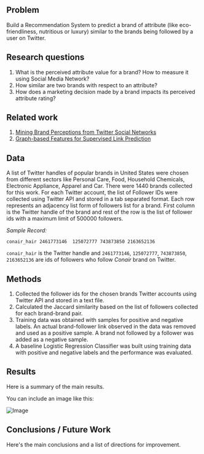 ## Problem

Build a Recommendation System to predict a brand of attribute (like eco-friendliness, nutritious or luxury) similar to the brands being followed by a user on Twitter.

## Research questions


1. What is the perceived attribute value for a brand? How to measure it using Social Media Network?
2. How similar are two brands with respect to an attribute?
3. How does a marketing decision made by a brand impacts its perceived attribute rating?

## Related work


1. [Mining Brand Perceptions from Twitter Social Networks](http://pubsonline.informs.org/doi/10.1287/mksc.2015.0968)
2. [Graph-based Features for Supervised Link Prediction](https://www.google.com/url?sa=t&rct=j&q=&esrc=s&source=web&cd=1&cad=rja&uact=8&ved=0ahUKEwjT0taP3MDQAhVB_IMKHUwRA9wQFgggMAA&url=https%3A%2F%2Fwww.kaggle.com%2Fblobs%2Fdownload%2Fforum-message-attachment-files%2F183%2Fsupervised_link_prediction.pdf&usg=AFQjCNFQGBzhQj8UOBp2JI7_CzXxvWBT4w&sig2=xF66ymtqm2cNnhz_5TxV3w)

## Data

A list of Twitter handles of popular brands in United States were chosen from different sectors like Personal Care, Food, Household Chemicals, Electronic Appliance, Apparel and Car. There were 1440 brands collected for this work. For each Twitter account, the list of Follower IDs were collected using Twitter API and stored in a tab separated format. Each row represents an adjacency list form of followers list for a brand. First column is the Twitter handle of the brand and rest of the row is the list of follower ids with a maximum limit of 500000 followers.

*Sample Record:*

`conair_hair 2461773146  125072777 743873850 2163652136`

`conair_hair` is the Twitter handle and `2461773146`, `125072777`, `743873850`, `2163652136` are ids of followers who follow *Conair* brand on Twitter.
## Methods

1. Collected the follower ids for the chosen brands Twitter accounts using Twitter API and stored in a text file.
2. Calculated the Jaccard similarity based on the list of followers collected for each brand-brand pair.
3. Training data was obtained with samples for positive and negative labels. An actual brand-follower link observed in the data was removed and used as a positive sample. A brand not followed by a follower was added as a negative sample.
4. A baseline Logistic Regression Classifier was built using training data with positive and negative labels and the performance was evaluated.

## Results

Here is a summary of the main results.

You can include an image like this:

![Image](/blob/master/src/figures/iit.png?raw=true)

## Conclusions / Future Work

Here's the main conclusions and a list of directions for improvement.
